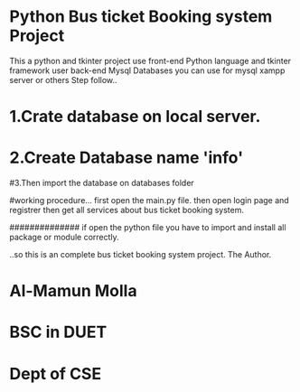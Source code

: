 # Python Bus ticket Booking system Project
This a python and tkinter project
use front-end Python language and tkinter framework
user back-end Mysql Databases
you can use for mysql xampp server or others
Step follow..
# 1.Crate database on local server.
# 2.Create Database name 'info'
#3.Then import the database on databases folder

#working procedure...
first open the main.py file.
then open login page and registrer then get all services about bus ticket booking system.


##############
if open the python file
you have to import and install all package or module correctly.

..so this is an complete bus ticket booking system project.
The Author.
# Al-Mamun Molla
# BSC in DUET 
# Dept of CSE

